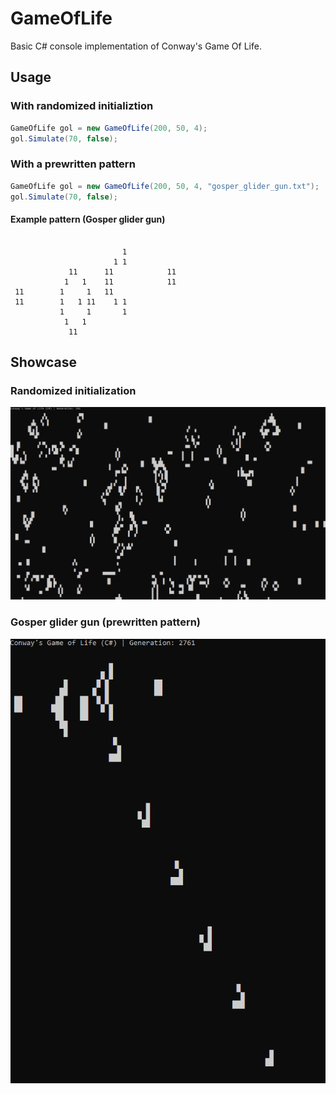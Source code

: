 # GameOfLife
Basic C# console implementation of Conway's Game Of Life.
## Usage
### With randomized initializtion
```C#
GameOfLife gol = new GameOfLife(200, 50, 4);
gol.Simulate(70, false);
```
### With a prewritten pattern
```C#
GameOfLife gol = new GameOfLife(200, 50, 4, "gosper_glider_gun.txt");
gol.Simulate(70, false);
```
#### Example pattern (Gosper glider gun)
```

                         1
                       1 1
             11      11            11
            1   1    11            11
 11        1     1   11
 11        1   1 11    1 1
           1     1       1
            1   1
             11
```
## Showcase
### Randomized initialization
![](https://github.com/immortalized/GameOfLife/blob/main/Other/randomized.gif)
### Gosper glider gun (prewritten pattern)
![](https://github.com/immortalized/GameOfLife/blob/main/Other/glidergun.gif)
